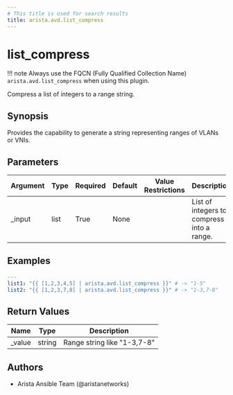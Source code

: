 ```yaml
---
# This title is used for search results
title: arista.avd.list_compress
---
```

<!--
  ~ Copyright (c) 2023-2024 Arista Networks, Inc.
  ~ Use of this source code is governed by the Apache License 2.0
  ~ that can be found in the LICENSE file.
  -->

# list_compress

!!! note
    Always use the FQCN (Fully Qualified Collection Name) `arista.avd.list_compress` when using this plugin.

Compress a list of integers to a range string.

## Synopsis

Provides the capability to generate a string representing ranges of VLANs or VNIs.

## Parameters

| Argument | Type | Required | Default | Value Restrictions | Description |
| -------- | ---- | -------- | ------- | ------------------ | ----------- |
| _input | list | True | None |  | List of integers to compress into a range. |

## Examples

```yaml
---
list1: "{{ [1,2,3,4,5] | arista.avd.list_compress }}" # -> "1-5"
list2: "{{ [1,2,3,7,8] | arista.avd.list_compress }}" # -> "1-3,7-8"
```

## Return Values

| Name | Type | Description |
| ---- | ---- | ----------- |
| _value | string | Range string like \"1\-3,7\-8\" |

## Authors

- Arista Ansible Team (@aristanetworks)
